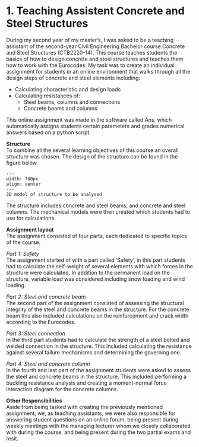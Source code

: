 # 1. Teaching Assistent Concrete and Steel Structures
During my second year of my master’s, I was asked to be a teaching assistant of the second-year Civil Engineering Bachelor course Concrete and Steel Structures (CTB2220-14). This course teaches students the basics of how to design concrete and steel structures and teaches them how to work with the Eurocodes. My task was to create an individual assignment for students in an online environment that walks through all the design steps of concrete and steel elements including: 

- Calculating characteristic and design loads
- Calculating resistances of:
    - Steel beams, columns and connections
    - Concrete beams and columns

This online assignment was made in the software called Ans, which automatically assigns students certain parameters and grades numerical answers based on a python script. 

**Structure**\
To combine all the several learning objectives of this course an overall structure was chosen. The design of the structure can be found in the figure below.

```{figure} ../figures/TA_work/BS_Structure.png
---
width: 700px
align: center
---
3D model of structure to be analysed
```

The structure includes concrete and steel beams, and concrete and steel columns. The mechanical models were then created which students had to use for calculations.

**Assignment layout**\
The assignment consisted of four parts, each dedicated to specific topics of the course.

*Part 1: Safety*\
The assignment started of with a part called ‘Safety’, in this part students had to calculate the self-weight of several elements with which forces in the structure were calculated. In addition to the permanent load on the structure, variable load was considered including snow loading and wind loading.

*Part 2: Steel and concrete beam*\
The second part of the assignment consisted of assessing the structural integrity of the steel and concrete beams in the structure. For the concrete beam this also included calculations on the reinforcement and crack width according to the Eurocodes.

*Part 3: Steel connection*\
In the third part students had to calculate the strength of a steel bolted and welded connection in the structure. This included calculating the resistance against several failure mechanisms and determining the governing one.

*Part 4: Steel and concrete column*\
In the fourth and last part of the assignment students were asked to assess the steel and concrete beams in the structure. This included performing a buckling resistance analysis and creating a moment-normal force interaction diagram for the concrete columns.

**Other Responsibilities**\
Aside from being tasked with creating the previously mentioned assignment, we, as teaching assistants, we were also responsible for answering student questions on an online forum, being present during weekly meetings with the managing lecturer whom we closely collaborated with during the course, and being present during the two partial exams and resit.